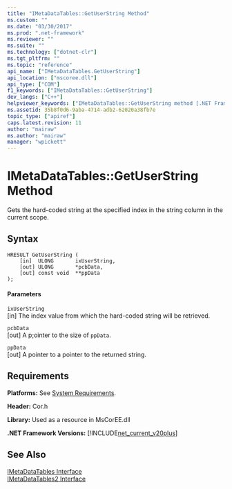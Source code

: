 ```yaml
---
title: "IMetaDataTables::GetUserString Method"
ms.custom: ""
ms.date: "03/30/2017"
ms.prod: ".net-framework"
ms.reviewer: ""
ms.suite: ""
ms.technology: ["dotnet-clr"]
ms.tgt_pltfrm: ""
ms.topic: "reference"
api_name: ["IMetaDataTables.GetUserString"]
api_location: ["mscoree.dll"]
api_type: ["COM"]
f1_keywords: ["IMetaDataTables::GetUserString"]
dev_langs: ["C++"]
helpviewer_keywords: ["IMetaDataTables::GetUserString method [.NET Framework metadata]", "GetUserString method, IMetaDataTables interface [.NET Framework metadata]"]
ms.assetid: 35b8f0d6-9aba-4714-adb2-62020a38fb7e
topic_type: ["apiref"]
caps.latest.revision: 11
author: "mairaw"
ms.author: "mairaw"
manager: "wpickett"
---
```

# IMetaDataTables::GetUserString Method
Gets the hard-coded string at the specified index in the string column in the current scope.  
  
## Syntax  
  
```  
HRESULT GetUserString (  
    [in]  ULONG       ixUserString,  
    [out] ULONG       *pcbData,  
    [out] const void  **ppData  
);  
```  
  
#### Parameters  
 `ixUserString`  
 [in] The index value from which the hard-coded string will be retrieved.  
  
 `pcbData`  
 [out] A p;ointer to the size of `ppData`.  
  
 `ppData`  
 [out] A pointer to a pointer to the returned string.  
  
## Requirements  
 **Platforms:** See [System Requirements](../../../../docs/framework/get-started/system-requirements.md).  
  
 **Header:** Cor.h  
  
 **Library:** Used as a resource in MsCorEE.dll  
  
 **.NET Framework Versions:** [!INCLUDE[net_current_v20plus](../../../../includes/net-current-v20plus-md.md)]  
  
## See Also  
 [IMetaDataTables Interface](../../../../docs/framework/unmanaged-api/metadata/imetadatatables-interface.md)   
 [IMetaDataTables2 Interface](../../../../docs/framework/unmanaged-api/metadata/imetadatatables2-interface.md)
